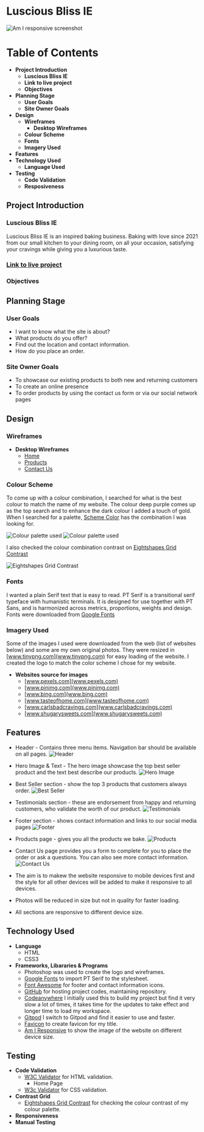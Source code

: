 # **Luscious Bliss IE**

![Am I responsive screenshot](assets/Readme/AmIresponsive.PNG)

# Table of Contents

- **Project Introduction**
    - **Luscious Bliss IE**
    - **Link to live project**
    - **Objectives**
- **Planning Stage**
    - **User Goals**
    - **Site Owner Goals**
- **Design**
    - **Wireframes**
        - **Desktop Wireframes**
    - **Colour Scheme**
    - **Fonts**
    - **Imagery Used**
- **Features**
- **Technology Used**
    - **Language Used**
- **Testing**
    - **Code Validation**
    - **Resposiveness**



    

## **Project Introduction**
### Luscious Bliss IE
Luscious Bliss IE is an inspired baking business. Baking with love since 2021 from our small kitchen to your dining room, on all your occasion, satisfying your cravings while giving you a luxurious taste. 
### [Link to live project](https://hpcoloma.github.io/lusciousbliss-ie/)
### Objectives
## **Planning Stage**
### User Goals
- I want to know what the site is about?
- What products do you offer?
- Find out the location and contact information.
- How do you place an order.
### Site Owner Goals
- To showcase our existing products to both new and returning customers
- To create an online presence
- To order products by using the contact us form or via our social network pages
## **Design**
### Wireframes
- **Desktop Wireframes**
    - [Home](assets/readme/IndexWF.jpg)
    - [Products](assets/readme/ProductsWF.jpg)
    - [Contact Us](assets/readme/contactusWF.jpg)
### Colour Scheme
To come up with a colour combination, I searched for what is the best colour to match the name of my website. The colour deep purple comes up as the top search and to enhance the dark colour I added a touch of gold. When I searched for a palette, [Scheme Color](www.schemecolor.com) has the combination I was looking for.

![Colour palette used](assets/readme/ColorScheme2.jpg)
![Colour palette used](assets/readme/ColorScheme.jpg)

I also checked the colour combination contrast on 
[Eightshapes Grid Contrast](https://contrast-grid.eightshapes.com/)

![Eightshapes Grid Contrast](assets/readme/ColorGrid.PNG)

### Fonts
I wanted a plain Serif text that is easy to read. PT Serif is a transitional serif typeface with humanistic terminals. It is designed for use together with PT Sans, and is harmonized across metrics, proportions, weights and design. Fonts were downloaded from [Google Fonts](https://fonts.google.com/) 

### Imagery Used
Some of the images I used were downloaded from the web (list of websites below) and some are my own original photos. They were resized in [www.tinypng.com](www.tinypng.com) for easy loading of the website. I created the logo to match the color scheme I chose for my website.

- **Websites source for images**
    - [www.pexels.com](www.pexels.com)
    - [www.pinimg.com](www.pinimg.com)
    - [www.bing.com](www.bing.com)
    - [www.tasteofhome.com](www.tasteofhome.com)
    - [www.carlsbadcravings.com](www.carlsbadcravings.com)
    - [www.shugarysweets.com](www.shugarysweets.com)


## **Features**
- Header - Contains three menu items. Navigation bar should be available on all pages.
![Header](assets/readme/header.PNG)

- Hero Image & Text - The hero image showcase the top best seller product and the text best describe our products.
![Hero Image](assets/readme/Heroimage.PNG)

- Best Seller section - show the top 3 products that customers always order.
![Best Seller](assets/readme/bestseller.PNG)

- Testimonials section - these are endorsement from happy and returning customers, who validate the worth of our product.
![Testimonials](assets/readme/testimonials.PNG)

- Footer section - shows contact information and links to our social media pages
![Footer](assets/readme/footer.PNG)

- Products page - gives you all the products we bake.
![Products](assets/readme/products.PNG)

- Contact Us page provides you a form to complete for you to place the order or ask a questions. You can also see more contact information.
![Contact Us](assets/readme/contactus.PNG)

- The aim is to makew the website responsive to mobile devices first and the style for all other devices will be added to make it responsive to all devices.
- Photos will be reduced in size but not in quality for faster loading.
- All sections are responsive to different device size.

## **Technology Used**
- **Language**
    - HTML
    - CSS3
- **Frameworks, Libararies & Programs**
    - Photoshop was used to create the logo and wireframes.
    - [Google Fonts](www.googlefonts.com) to import PT Serif to the stylesheet.
    - [Font Awesome](www.fontawesome) for footer and contact information icons.
    - [GitHub](www.github) for hosting project codes, maintaining repository.
    - [Codeanywhere](www.codeanywhere.com) I initially used this to build my project but find it very slow a lot of times, it takes time for the updates to take effect and longer time to load my workspace.
    - [Gitpod](www.gitpod) I switch to Gitpod and find it easier to use and faster.
    - [Favicon](www.favicon.io) to create favicon for my title.
    - [Am I Responsive](https://amiresponsive.co.uk/) to show the image of the website on different device size.

## **Testing**
- **Code Validation**
    - [W3C Validator](https://validator.w3.org/#validate_by_input) for HTML validation.
        - Home Page
    - [W3c Validator](https://jigsaw.w3.org/css-validator/) for CSS validation.
- **Contrast Grid**
    - [Eightshapes Grid Contrast](https://contrast-grid.eightshapes.com/) for checking the colour contrast of my colour palette.
- **Responsiveness**
- **Manual Testing**



 
 